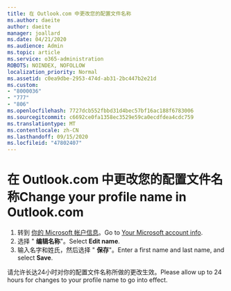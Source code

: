 ```yaml
---
title: 在 Outlook.com 中更改您的配置文件名称
ms.author: daeite
author: daeite
manager: joallard
ms.date: 04/21/2020
ms.audience: Admin
ms.topic: article
ms.service: o365-administration
ROBOTS: NOINDEX, NOFOLLOW
localization_priority: Normal
ms.assetid: c0ea9dbe-2953-474d-ab31-2bc447b2e21d
ms.custom:
- "8000036"
- "777"
- "806"
ms.openlocfilehash: 7727dcb552fbbd31d4bec57bf16ac188f6783006
ms.sourcegitcommit: c6692ce0fa1358ec3529e59ca0ecdfdea4cdc759
ms.translationtype: MT
ms.contentlocale: zh-CN
ms.lasthandoff: 09/15/2020
ms.locfileid: "47802407"
---
```

# <a name="change-your-profile-name-in-outlookcom"></a><span data-ttu-id="26174-102">在 Outlook.com 中更改您的配置文件名称</span><span class="sxs-lookup"><span data-stu-id="26174-102">Change your profile name in Outlook.com</span></span>

1. <span data-ttu-id="26174-103">转到 [你的 Microsoft 帐户信息](https://go.microsoft.com/fwlink/p/?linkid=860841)。</span><span class="sxs-lookup"><span data-stu-id="26174-103">Go to [Your Microsoft account info](https://go.microsoft.com/fwlink/p/?linkid=860841).</span></span>
2. <span data-ttu-id="26174-104">选择 " **编辑名称**"。</span><span class="sxs-lookup"><span data-stu-id="26174-104">Select **Edit name**.</span></span>
3. <span data-ttu-id="26174-105">输入名字和姓氏，然后选择 " **保存**"。</span><span class="sxs-lookup"><span data-stu-id="26174-105">Enter a first name and last name, and select **Save**.</span></span>

<span data-ttu-id="26174-106">请允许长达24小时对你的配置文件名称所做的更改生效。</span><span class="sxs-lookup"><span data-stu-id="26174-106">Please allow up to 24 hours for changes to your profile name to go into effect.</span></span>